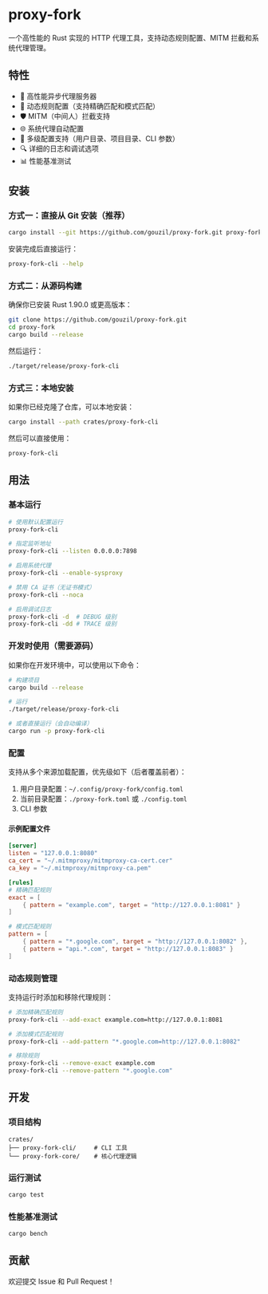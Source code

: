# proxy-fork

一个高性能的 Rust 实现的 HTTP 代理工具，支持动态规则配置、MITM 拦截和系统代理管理。

## 特性

- 🚀 高性能异步代理服务器
- 🔧 动态规则配置（支持精确匹配和模式匹配）
- 🛡️ MITM（中间人）拦截支持
- 🌐 系统代理自动配置
- 📁 多级配置支持（用户目录、项目目录、CLI 参数）
- 🔍 详细的日志和调试选项
- 📊 性能基准测试

## 安装

### 方式一：直接从 Git 安装（推荐）

```bash
cargo install --git https://github.com/gouzil/proxy-fork.git proxy-fork-cli
```

安装完成后直接运行：

```bash
proxy-fork-cli --help
```

### 方式二：从源码构建

确保你已安装 Rust 1.90.0 或更高版本：

```bash
git clone https://github.com/gouzil/proxy-fork.git
cd proxy-fork
cargo build --release
```

然后运行：

```bash
./target/release/proxy-fork-cli
```

### 方式三：本地安装

如果你已经克隆了仓库，可以本地安装：

```bash
cargo install --path crates/proxy-fork-cli
```

然后可以直接使用：

```bash
proxy-fork-cli
```

## 用法

### 基本运行

```bash
# 使用默认配置运行
proxy-fork-cli

# 指定监听地址
proxy-fork-cli --listen 0.0.0.0:7898

# 启用系统代理
proxy-fork-cli --enable-sysproxy

# 禁用 CA 证书（无证书模式）
proxy-fork-cli --noca

# 启用调试日志
proxy-fork-cli -d  # DEBUG 级别
proxy-fork-cli -dd # TRACE 级别
```

### 开发时使用（需要源码）

如果你在开发环境中，可以使用以下命令：

```bash
# 构建项目
cargo build --release

# 运行
./target/release/proxy-fork-cli

# 或者直接运行（会自动编译）
cargo run -p proxy-fork-cli
```

### 配置

支持从多个来源加载配置，优先级如下（后者覆盖前者）：

1. 用户目录配置：`~/.config/proxy-fork/config.toml`
2. 当前目录配置：`./proxy-fork.toml` 或 `./config.toml`
3. CLI 参数

#### 示例配置文件

```toml
[server]
listen = "127.0.0.1:8080"
ca_cert = "~/.mitmproxy/mitmproxy-ca-cert.cer"
ca_key = "~/.mitmproxy/mitmproxy-ca.pem"

[rules]
# 精确匹配规则
exact = [
    { pattern = "example.com", target = "http://127.0.0.1:8081" }
]

# 模式匹配规则
pattern = [
    { pattern = "*.google.com", target = "http://127.0.0.1:8082" },
    { pattern = "api.*.com", target = "http://127.0.0.1:8083" }
]
```

### 动态规则管理

支持运行时添加和移除代理规则：

```bash
# 添加精确匹配规则
proxy-fork-cli --add-exact example.com=http://127.0.0.1:8081

# 添加模式匹配规则
proxy-fork-cli --add-pattern "*.google.com=http://127.0.0.1:8082"

# 移除规则
proxy-fork-cli --remove-exact example.com
proxy-fork-cli --remove-pattern "*.google.com"
```

## 开发

### 项目结构

```
crates/
├── proxy-fork-cli/     # CLI 工具
└── proxy-fork-core/    # 核心代理逻辑
```

### 运行测试

```bash
cargo test
```

### 性能基准测试

```bash
cargo bench
```

## 贡献

欢迎提交 Issue 和 Pull Request！
